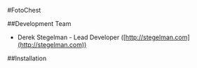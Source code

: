 #FotoChest

##Development Team

* Derek Stegelman - Lead Developer ([http://stegelman.com](http://stegelman.com))


##Installation



